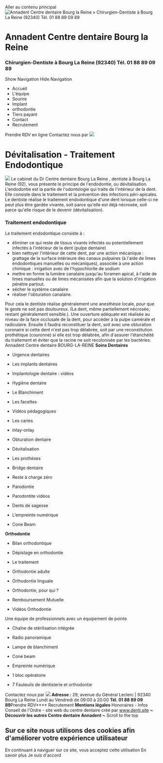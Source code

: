 Aller au contenu principal
![Annadent Centre dentaire Bourg la Reine » Chirurgien-Dentiste à Bourg La Reine \(92340\) <br>Tél.&nbsp;<a href='tel:+33188890989'>01&nbsp;88&nbsp;89&nbsp;09&nbsp;89</a>](https://centre-dentaire-bourg-la-reine.fr/sites/S_EU25VS4HUZBNRFHU4O3RLYJHXA/files/1/log2.svg)
#  Annadent Centre dentaire Bourg la Reine
### Chirurgien-Dentiste à Bourg La Reine (92340) Tél. 01 88 89 09 89
Show Navigation
Hide Navigation
  * Accueil
  * L'équipe
  * Sourire
  * Implant
  * orthodontie
  * Tiers payant
  * Contact
  * Recrutement


Prendre RDV en ligne
Contactez nous par ![](https://centre-dentaire-bourg-la-reine.fr/files/1/whatsapp_0.png)
# Dévitalisation - Traitement Endodontique
![](https://centre-dentaire-bourg-la-reine.fr/files/p/composition_dent.jpg)
Le cabinet du Dr Centre dentaire Bourg La Reine , dentiste à Bourg La Reine (92), vous présente le principe de l'endodontie, ou dévitalisation.
L'endodontie est la partie de l'odontologie qui traite de l'intérieur de la dent. Elle consiste dans le traitement et la prévention des infections péri-apicales. Le dentiste réalise le traitement endodontique d'une dent lorsque celle-ci ne peut plus être gardée vivante, soit parce qu'elle est déjà nécrosée, soit parce qu'elle risque de le devenir (dévitalisation).
### Traitement endodontique
Le traitement endodontique consiste à :
  * éliminer ce qui reste de tissus vivants infectés ou potentiellement infectés à l'intérieur de la dent (pulpe dentaire)
  * bien nettoyer l'intérieur de cette dent, par une action mécanique : grattage de la surface intérieure des canaux pulpaires (à l'aide de limes endodontiques manuelles ou mécaniques), associée à une action chimique : irrigation avec de l'hypochlorite de sodium
  * mettre en forme la lumière canalaire jusqu'au foramen apical, à l'aide de limes manuelles ou de limes mécanisées afin que la solution d'irrigation pénètre partout.
  * sécher le système canalaire
  * réaliser l'obturation canalaire.


Pour cela le dentiste réalise généralement une anesthésie locale, pour que le geste ne soit pas douloureux. (La dent, même partiellement nécrosée, restant généralement sensible.). Une ouverture adéquate est réalisée au niveau de la face occlusale de la dent, pour accéder à la pulpe camérale et radiculaire. Ensuite il faudra reconstituer la dent, soit avec une obturation coronaire si cette dent n'est pas trop délabrée, soit par une reconstitution prothétique (couronne) si elle est trop délabrée, afin d'assurer l'étanchéité du traitement et éviter que la racine ne soit recolonisée par les bactéries.
Annadent Centre dentaire BOURG-LA-REINE
**Soins Dentaires**
  * Urgence dentaires
  * Les implants dentaires
  * Implantologie dentaire : vidéos
  * Hygiène dentaire
  * Le Blanchiment
  * Les facettes
  * Vidéos pédagogiques


  * Les caries
  * Inlay-onlay
  * Obturation dentaire
  * Dévitalisation
  * Les prothèses
  * Bridge dentaire


  * Reste à charge zéro
  * Parodontie
  * Parodontite vidéos
  * Dents de sagesse
  * L’empreinte numérique
  * Cone Beam


**Orthodontie**
  * Bilan orthodontique
  * Dépistage en orthodontie
  * Le traitement


  * Orthodontie adulte
  * Orthodontie linguale
  * Orthodontie, pour qui ?


  * Remboursement Mutuelle
  * Vidéos Orthodontie


Une équipe de professionnels avec un équipement de pointe
  * Chaîne de stérilisation intégrée
  * Radio panoramique


  * Lampe de blanchiment
  * Cone beam
  * Empreinte numérique


  * 1 bloc opératoire
  * 7 Fauteuils de dentisterie et orthodontie


Contactez nous par ![](https://centre-dentaire-bourg-la-reine.fr/files/1/whatsapp_0.png)
**Adresse :** 29, avenue du Général Leclerc | 92340 Bourg La Reine Lundi au Vendredi de 09:00 à 20:00
**Tél. 01 88 89 09 89**Prendre RDV****
Recrutement
**Mentions légales** Honoraires - Infos Conseil de l'Ordre - site web du centre dentaire créé par  www.denti.site
**~ Découvrir les autres Centre dentaire Annadent ~**
Scroll to the top
## Sur ce site nous utilisons des cookies afin d'améliorer votre expérience utilisateur
En continuant à naviguer sur ce site, vous acceptez cette utilisation
En savoir plus
Je suis d'accord
